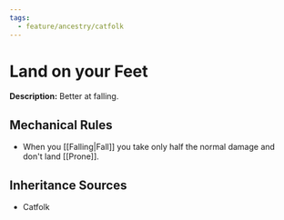 ```yaml
---
tags:
  - feature/ancestry/catfolk
---
```

# Land on your Feet 

**Description:** Better at falling.

## Mechanical Rules

- When you [[Falling|Fall]] you take only half the normal damage and don't land [[Prone]].

## Inheritance Sources

- Catfolk